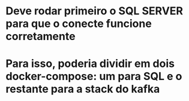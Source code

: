 # Deve rodar primeiro o SQL SERVER para que o conecte funcione corretamente
# Para isso, poderia dividir em dois docker-compose: um para SQL e o restante para a stack do kafka